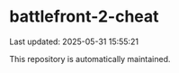 # battlefront-2-cheat

Last updated: 2025-05-31 15:55:21

This repository is automatically maintained.
